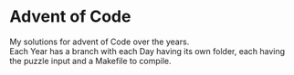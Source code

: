 # Advent of Code
My solutions for advent of Code over the years.  
Each Year has a branch with each Day having its own folder, each having the
puzzle input and a Makefile to compile.
